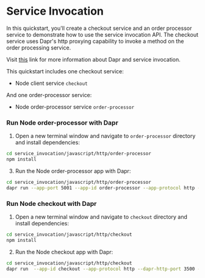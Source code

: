 # Service Invocation

In this quickstart, you'll create a checkout service and an order processor service to demonstrate how to use the service invocation API. The checkout service uses Dapr's http proxying capability to invoke a method on the order processing service.

Visit [this](https://docs.dapr.io/developing-applications/building-blocks/service-invocation/) link for more information about Dapr and service invocation.

This quickstart includes one checkout service:

- Node client service `checkout` 

And one order-processor service: 
 
- Node order-processor service `order-processor`

### Run Node order-processor with Dapr

1. Open a new terminal window and navigate to `order-processor` directory and install dependencies: 

<!-- STEP
name: Install Node dependencies
-->

```bash
cd service_invocation/javascript/http/order-processor
npm install
```

<!-- END_STEP -->

3. Run the Node order-processor app with Dapr: 

<!-- STEP
name: Run order-processor service
expected_stdout_lines:
  - "You're up and running! Both Dapr and your app logs will appear here."
  - '== APP == Order received: { orderId: 10 }'
  - "Exited Dapr successfully"
  - "Exited App successfully"
expected_stderr_lines:
output_match_mode: substring
background: true
sleep: 10
-->

```bash
cd service_invocation/javascript/http/order-processor
dapr run --app-port 5001 --app-id order-processor --app-protocol http --dapr-http-port 3501 -- npm start
```

<!-- END_STEP -->

### Run Node checkout with Dapr

1. Open a new terminal window and navigate to `checkout` directory and install dependencies: 

<!-- STEP
name: Install Node dependencies
-->

```bash
cd service_invocation/javascript/http/checkout
npm install
```

<!-- END_STEP -->

2. Run the Node checkout app with Dapr: 

<!-- STEP
name: Run checkout service
expected_stdout_lines:
  - "You're up and running! Both Dapr and your app logs will appear here."
  - '== APP == Order passed: {"orderId":1}'
  - '== APP == Order passed: {"orderId":2}'
  - "Exited App successfully"
  - "Exited Dapr successfully"
expected_stderr_lines:
output_match_mode: substring
background: true
sleep: 10
-->
    
```bash
cd service_invocation/javascript/http/checkout
dapr run  --app-id checkout --app-protocol http --dapr-http-port 3500 -- npm start
```

<!-- END_STEP -->